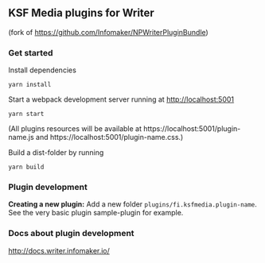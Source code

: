 ## KSF Media plugins for Writer
(fork of https://github.com/Infomaker/NPWriterPluginBundle)

### Get started
Install dependencies
```
yarn install
```

Start a webpack development server running at [http://localhost:5001](localhost:5001)
```
yarn start
```
(All plugins resources will be available at https://localhost:5001/plugin-name.js and https://localhost:5001/plugin-name.css.)

Build a dist-folder by running
```
yarn build
```

### Plugin development
**Creating a new plugin:** Add a new folder `plugins/fi.ksfmedia.plugin-name`. See the very basic plugin sample-plugin for example.

### Docs about plugin development
http://docs.writer.infomaker.io/
